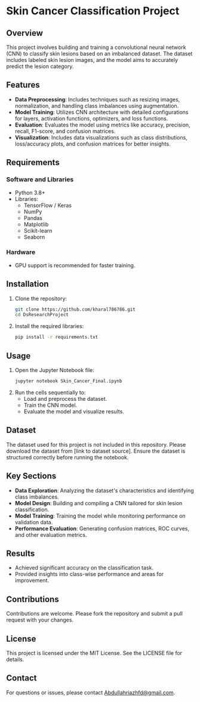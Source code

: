 # Skin Cancer Classification Project

## Overview
This project involves building and training a convolutional neural network (CNN) to classify skin lesions based on an imbalanced dataset. The dataset includes labeled skin lesion images, and the model aims to accurately predict the lesion category.

## Features
- **Data Preprocessing**: Includes techniques such as resizing images, normalization, and handling class imbalances using augmentation.
- **Model Training**: Utilizes CNN architecture with detailed configurations for layers, activation functions, optimizers, and loss functions.
- **Evaluation**: Evaluates the model using metrics like accuracy, precision, recall, F1-score, and confusion matrices.
- **Visualization**: Includes data visualizations such as class distributions, loss/accuracy plots, and confusion matrices for better insights.

## Requirements
### Software and Libraries
- Python 3.8+
- Libraries:
  - TensorFlow / Keras
  - NumPy
  - Pandas
  - Matplotlib
  - Scikit-learn
  - Seaborn

### Hardware
- GPU support is recommended for faster training.

## Installation
1. Clone the repository:
   ```bash
   git clone https://github.com/kharal786786.git
   cd DsResearchProject
   ```
2. Install the required libraries:
   ```bash
   pip install -r requirements.txt
   ```

## Usage
1. Open the Jupyter Notebook file:
   ```bash
   jupyter notebook Skin_Cancer_Final.ipynb
   ```
2. Run the cells sequentially to:
   - Load and preprocess the dataset.
   - Train the CNN model.
   - Evaluate the model and visualize results.

## Dataset
The dataset used for this project is not included in this repository. Please download the dataset from [link to dataset source]. Ensure the dataset is structured correctly before running the notebook.

## Key Sections
- **Data Exploration**: Analyzing the dataset's characteristics and identifying class imbalances.
- **Model Design**: Building and compiling a CNN tailored for skin lesion classification.
- **Model Training**: Training the model while monitoring performance on validation data.
- **Performance Evaluation**: Generating confusion matrices, ROC curves, and other evaluation metrics.

## Results
- Achieved significant accuracy on the classification task.
- Provided insights into class-wise performance and areas for improvement.

## Contributions
Contributions are welcome. Please fork the repository and submit a pull request with your changes.

## License
This project is licensed under the MIT License. See the LICENSE file for details.

## Contact
For questions or issues, please contact Abdullahriazhfd@gmail.com.

